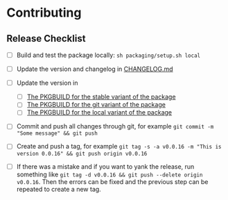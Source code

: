 # Contributing

## Release Checklist

- [ ] Build and test the package locally: `sh packaging/setup.sh local`

- [ ] Update the version and changelog in [CHANGELOG.md](CHANGELOG.md)

- [ ] Update the version in 
  - [ ] [The PKGBUILD for the stable variant of the package](packaging/python-pyrunning/PKGBUILD)
  - [ ] [The PKGBUILD for the git variant of the package](packaging/python-pyrunning-git/PKGBUILD)
  - [ ] [The PKGBUILD for the local variant of the package](packaging/python-pyrunning-local/PKGBUILD)

- [ ] Commit and push all changes through git, for example `git commit -m "Some message" && git push`

- [ ] Create and push a tag, for example `git tag -s -a v0.0.16 -m "This is version 0.0.16" && git push origin v0.0.16`
- [ ] If there was a mistake and if you want to yank the release, run something like `git tag -d v0.0.16 && git push --delete origin v0.0.16`. Then the errors can be fixed and the previous step can be repeated to create a new tag.